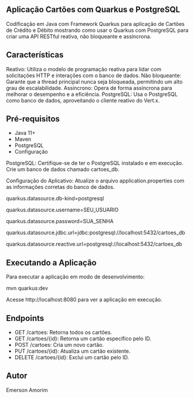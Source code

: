 ## Aplicação Cartões com Quarkus e PostgreSQL
Codificação em Java com Framework Quarkus para aplicação de Cartões de Crédito e Débito mostrando como usar o Quarkus com PostgreSQL para criar uma API RESTful reativa, não bloqueante e assíncrona.

## Características
Reativo: Utiliza o modelo de programação reativa para lidar com solicitações HTTP e interações com o banco de dados.
Não bloqueante: Garante que a thread principal nunca seja bloqueada, permitindo um alto grau de escalabilidade.
Assíncrono: Opera de forma assíncrona para melhorar o desempenho e a eficiência.
PostgreSQL: Usa o PostgreSQL como banco de dados, aproveitando o cliente reativo do Vert.x.


## Pré-requisitos
- Java 11+
- Maven
- PostgreSQL
- Configuração

PostgreSQL: Certifique-se de ter o PostgreSQL instalado e em execução. Crie um banco de dados chamado cartoes_db.

Configuração do Aplicativo: Atualize o arquivo application.properties com as informações corretas do banco de dados.

quarkus.datasource.db-kind=postgresql

quarkus.datasource.username=SEU_USUARIO

quarkus.datasource.password=SUA_SENHA

quarkus.datasource.jdbc.url=jdbc:postgresql://localhost:5432/cartoes_db

quarkus.datasource.reactive.url=postgresql://localhost:5432/cartoes_db

## Executando a Aplicação
Para executar a aplicação em modo de desenvolvimento:

mvn quarkus:dev

Acesse http://localhost:8080 para ver a aplicação em execução.


## Endpoints
- GET /cartoes: Retorna todos os cartões.
- GET /cartoes/{id}: Retorna um cartão específico pelo ID.
- POST /cartoes: Cria um novo cartão.
- PUT /cartoes/{id}: Atualiza um cartão existente.
- DELETE /cartoes/{id}: Exclui um cartão pelo ID.



## Autor
Emerson Amorim




